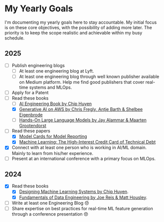 # My Yearly Goals

I'm documenting my yearly goals here to stay accountable. My initial focus is on these core objectives, with the possibility of adding more later. The priority is to keep the scope realistic and achievable within my busy schedule.

## 2025

- [ ] Publish engineering blogs
    - [ ] At least one engineering blog at Lyft.
    - [ ] At least one engineering blog through well known publisher available on Medium platform. Help me find good publishers that cover real-time systems and MLOps.
- [ ] Apply for a Patent
- [ ] Read these books
    - [ ] [AI Engineering Book by Chip Huyen](https://a.co/d/1yFRjhV)
    - [x] [Generative AI on AWS by Chris Fregly, Antje Barth & Shelbee Eigenbrode](https://a.co/d/3bz4c1w)
    - [ ] [Hands-On Large Language Models by Jay Alammar & Maarten Grootendorst](https://a.co/d/eTCQLsw)
- [ ] Read these papers
    - [x] [Model Cards for Model Reporting](https://arxiv.org/pdf/1810.03993)
    - [x] [Machine Learning: The High-Interest Credit Card of Technical Debt](https://static.googleusercontent.com/media/research.google.com/en//pubs/archive/43146.pdf)
- [x] Connect with at least one person who is working in AI/ML domain. Mainly to learn from his/her experience.
- [ ] Present at an international conference with a primary focus on MLOps.

## 2024

- [x] Read these books
    - [x] [Designing Machine Learning Systems by Chip Huyen](https://a.co/d/53xfE7T).
    - [x] [Fundamentals of Data Engineering by Joe Reis & Matt Housley](https://a.co/d/6yU0UaA).
- [ ] Write at least one Engineering Blog :disappointed:
- [ ] Share expertise on best practices for real-time ML feature generation through a conference presentation :disappointed:
